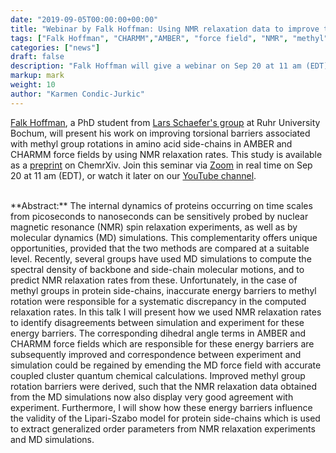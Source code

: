 ```yaml
---
date: "2019-09-05T00:00:00+00:00"
title: "Webinar by Falk Hoffman: Using NMR relaxation data to improve the dynamics of methyl groups in AMBER and CHARMM force fields (Sep 20, 2019)"
tags: ["Falk Hoffman", "CHARMM","AMBER", "force field", "NMR", "methyl"]
categories: ["news"]
draft: false
description: "Falk Hoffman will give a webinar on Sep 20 at 11 am (EDT) about his recent study on methyl group dynamics in amino acid side-chains using MD simulations and NMR relaxation rates"
markup: mark
weight: 10
author: "Karmen Condic-Jurkic"
---
```


[Falk Hoffman](https://orcid.org/0000-0003-0426-4954), a PhD student from [Lars Schaefer's group](https://www.molecular-simulation.org/) at Ruhr University Bochum, will present his work on improving torsional barriers associated with methyl group rotations in amino acid side-chains in AMBER and CHARMM force fields by using NMR relaxation rates. This study is available as a [preprint](https://chemrxiv.org/articles/Predicting_NMR_Relaxation_of_Proteins_from_Molecular_Dynamics_Simulations_with_Accurate_Methyl_Rotation_Barriers/8982338) on ChemrXiv. Join this seminar via [Zoom](https://meetmsk.zoom.us/j/512255223) in real time on Sep 20 at 11 am (EDT), or watch it later on our [YouTube channel](https://www.youtube.com/channel/UCh0aJSUm_sYr7nuTzhW806g).

<br>
**Abstract:** The internal dynamics of proteins occurring on time scales from picoseconds to nanoseconds can be sensitively probed by nuclear magnetic resonance (NMR) spin relaxation experiments, as well as by molecular dynamics (MD) simulations. This complementarity offers unique opportunities, provided that the two methods are compared at a suitable level. Recently, several groups have used MD simulations to compute the spectral density of backbone and side-chain molecular motions, and to predict NMR relaxation rates from these. Unfortunately, in the case of methyl groups in protein side-chains, inaccurate energy barriers to methyl rotation were responsible for a systematic discrepancy in the computed relaxation rates. In this talk I will present how we used NMR relaxation rates to identify disagreements between simulation and experiment for these energy barriers. The corresponding dihedral angle terms in AMBER and CHARMM force fields which are responsible for these energy barriers are subsequently improved and correspondence between experiment and simulation could be regained by emending the MD force field with accurate coupled cluster quantum chemical calculations. Improved methyl group rotation barriers were derived, such that the NMR relaxation data obtained from the MD simulations now also display very good agreement with experiment. Furthermore, I will show how these energy barriers influence the validity of the Lipari-Szabo model for protein side-chains which is used to extract generalized order parameters from NMR
relaxation experiments and MD simulations.
